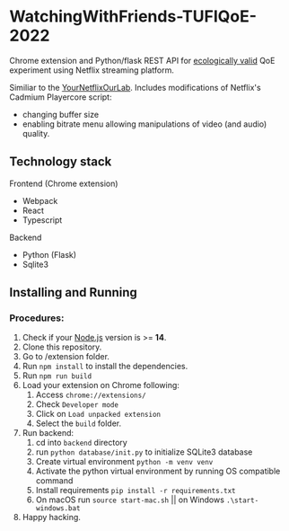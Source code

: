 # WatchingWithFriends-TUFIQoE-2022

Chrome extension and Python/flask REST API for [ecologically valid](https://en.wikipedia.org/wiki/Ecological_validity) QoE experiment using Netflix streaming platform. 

Similiar to the [YourNetflixOurLab](https://github.com/navuyi/YourNetflixOurLab-TUFIQoE-2022.git). Includes modifications of Netflix's Cadmium Playercore script:
- changing buffer size
- enabling bitrate menu allowing manipulations of video (and audio) quality.


## Technology stack
Frontend (Chrome extension)
- Webpack
- React
- Typescript

Backend
- Python (Flask)
- Sqlite3

## Installing and Running

### Procedures:

1. Check if your [Node.js](https://nodejs.org/) version is >= **14**.
2. Clone this repository.
3. Go to /extension folder.
4. Run `npm install` to install the dependencies.
5. Run `npm run build`
6. Load your extension on Chrome following:
    1. Access `chrome://extensions/`
    2. Check `Developer mode`
    3. Click on `Load unpacked extension`
    4. Select the `build` folder.
7. Run backend:
    1. cd into `backend` directory
    2. run `python database/init.py` to initialize SQLite3 database
    3. Create virtual environment `python -m venv venv`
    4. Activate the python virtual environment by running OS compatible command
    5. Install requirements `pip install -r requirements.txt`
    6. On macOS run `source start-mac.sh` || on Windows `.\start-windows.bat`
8. Happy hacking.
